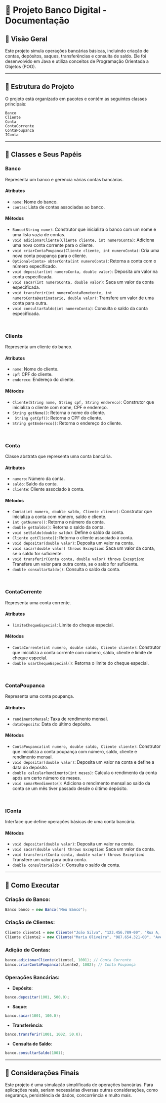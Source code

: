 # 📝 Projeto Banco Digital - Documentação 
## 📌 Visão Geral
Este projeto simula operações bancárias básicas, incluindo criação de contas, depósitos, saques, transferências e consulta de saldo. Ele foi desenvolvido em Java e utiliza conceitos de Programação Orientada a Objetos (POO).

---

## 📌 Estrutura do Projeto
O projeto está organizado em pacotes e contém as seguintes classes principais:

`Banco`<br>
``Cliente``<br>
``Conta``<br>
``ContaCorrente``<br>
``ContaPoupanca``<br>
``IConta``<br>

---

## 📌 Classes e Seus Papéis
### Banco 
Representa um banco e gerencia várias contas bancárias.

#### Atributos
- ``nome``: Nome do banco.
- ``contas``: Lista de contas associadas ao banco.

#### Métodos
- ``Banco(String nome)``: Construtor que inicializa o banco com um nome e uma lista vazia de contas.
- ``void adicionarCliente(Cliente cliente, int numeroConta)``: Adiciona uma nova conta corrente para o cliente.
- ``void criarContaPoupanca(Cliente cliente, int numeroConta)``: Cria uma nova conta poupança para o cliente.
- ``Optional<Conta> obterConta(int numeroConta)``: Retorna a conta com o número especificado.
- ``void depositar(int numeroConta, double valor)``: Deposita um valor na conta especificada.
- ``void sacar(int numeroConta, double valor)``: Saca um valor da conta especificada.
- ``void transferir(int numeroContaRemetente, int numeroContaDestinatario, double valor)``: Transfere um valor de uma conta para outra.
- ``void consultarSaldo(int numeroConta)``: Consulta o saldo da conta especificada.

<br>

### Cliente
Representa um cliente do banco.

#### Atributos
- ``nome``: Nome do cliente.
- ``cpf``: CPF do cliente.
- ``endereco``: Endereço do cliente.

#### Métodos
- ``Cliente(String nome, String cpf, String endereco)``: Construtor que inicializa o cliente com nome, CPF e endereço.
- ``String getNome()``: Retorna o nome do cliente.
- `` String getCpf()``: Retorna o CPF do cliente.
- ``String getEndereco()``: Retorna o endereço do cliente.

<br>

### Conta
Classe abstrata que representa uma conta bancária.

#### Atributos
- ``numero``: Número da conta.
- ``saldo``: Saldo da conta.
- ``cliente``: Cliente associado à conta.

#### Métodos
- ``Conta(int numero, double saldo, Cliente cliente)``: Construtor que inicializa a conta com número, saldo e cliente.
- ``int getNumero()``: Retorna o número da conta.
- ``double getSaldo()``: Retorna o saldo da conta.
- ``void setSaldo(double saldo)``: Define o saldo da conta.
- ``Cliente getCliente()``: Retorna o cliente associado à conta.
- ``void depositar(double valor)``: Deposita um valor na conta.
- ``void sacar(double valor) throws Exception``: Saca um valor da conta, se o saldo for suficiente.
- ``void transferir(Conta conta, double valor) throws Exception``: Transfere um valor para outra conta, se o saldo for suficiente.
- ``double consultarSaldo()``: Consulta o saldo da conta.

<br>

### ContaCorrente
Representa uma conta corrente.

#### Atributos
- ``limiteChequeEspecial``: Limite do cheque especial.

#### Métodos
- ``ContaCorrente(int numero, double saldo, Cliente cliente)``: Construtor que inicializa a conta corrente com número, saldo, cliente e limite de cheque especial.
- ``double usarChequeEspecial()``: Retorna o limite do cheque especial.

<br>

### ContaPoupanca
Representa uma conta poupança.

#### Atributos
- ``rendimentoMensal``: Taxa de rendimento mensal.
- ``dataDeposito``: Data do último depósito.

#### Métodos
- ``ContaPoupanca(int numero, double saldo, Cliente cliente)``: Construtor que inicializa a conta poupança com número, saldo, cliente e rendimento mensal.
- ``void depositar(double valor)``: Deposita um valor na conta e define a data do depósito.
- ``double calcularRendimento(int meses)``: Calcula o rendimento da conta após um certo número de meses.
- ``void somarRendimento()``: Adiciona o rendimento mensal ao saldo da conta se um mês tiver passado desde o último depósito.

<br>

### IConta
Interface que define operações básicas de uma conta bancária.

#### Métodos
- ``void depositar(double valor)``: Deposita um valor na conta.
- ``void sacar(double valor) throws Exception``: Saca um valor da conta.
- ``void transferir(Conta conta, double valor) throws Exception``: Transfere um valor para outra conta.
- ``double consultarSaldo()``: Consulta o saldo da conta.

---

## 📌 Como Executar

### Criação do Banco:

``` java
Banco banco = new Banco("Meu Banco");
```

### Criação de Clientes:

```java
Cliente cliente1 = new Cliente("João Silva", "123.456.789-00", "Rua A, 123");
Cliente cliente2 = new Cliente("Maria Oliveira", "987.654.321-00", "Avenida B, 456");
```

### Adição de Contas:

```java
banco.adicionarCliente(cliente1, 1001); // Conta Corrente
banco.criarContaPoupanca(cliente2, 1002); // Conta Poupança
```

### Operações Bancárias:

- **Depósito**:
```java
banco.depositar(1001, 500.0);
```

- **Saque**:
```java
banco.sacar(1001, 100.0);
```

- **Transferência**:
```java
banco.transferir(1001, 1002, 50.0);
```

- **Consulta de Saldo**:
```java
banco.consultarSaldo(1001);
```

---

## 📌 Considerações Finais
Este projeto é uma simulação simplificada de operações bancárias. Para aplicações reais, seriam necessárias diversas outras considerações, como segurança, persistência de dados, concorrência e muito mais.